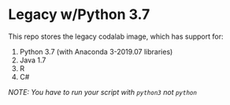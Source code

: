 # Legacy w/Python 3.7

This repo stores the legacy codalab image, which has support for:

1. Python 3.7 (with Anaconda 3-2019.07 libraries)
2. Java 1.7
3. R
4. C#


*NOTE: You have to run your script with `python3` not `python`*
